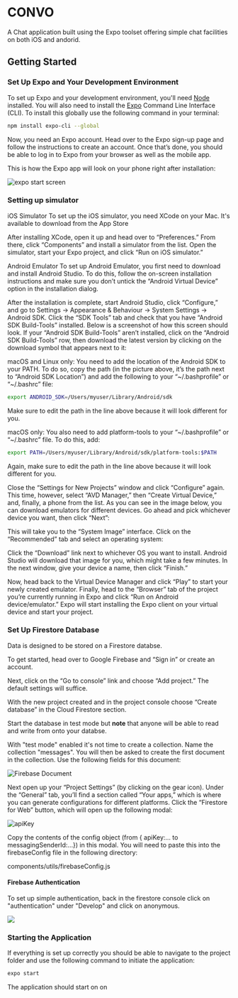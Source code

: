# CONVO

A Chat application built using the Expo toolset offering simple chat facilities on both iOS and andorid.

## Getting Started

### Set Up Expo and Your Development Environment

To set up Expo and your development environment, you'll need [Node](https://nodejs.org/en/) installed. You will also need to install the [Expo](https://expo.io/) Command Line Interface (CLI). To install this globally use the following command in your terminal:

```bash
npm install expo-cli --global
```

Now, you need an Expo account. Head over to the Expo sign-up page and follow the instructions to create an account. Once that’s done, you should be able to log in to Expo from your browser as well as the mobile app.

This is how the Expo app will look on your phone right after installation:

![expo start screen](https://images.careerfoundry.com/public/courses/fullstack-immersion/A5/E2/expo%20projects%20ui.png)

### Setting up simulator

iOS Simulator
To set up the iOS simulator, you need XCode on your Mac. It's available to download from the App Store

After installing XCode, open it up and head over to “Preferences.” From there, click “Components” and install a simulator from the list. Open the simulator, start your Expo project, and click “Run on iOS simulator.”

Android Emulator
To set up Android Emulator, you first need to download and install Android Studio. To do this, follow the on-screen installation instructions and make sure you don’t untick the “Android Virtual Device” option in the installation dialog.

After the installation is complete, start Android Studio, click “Configure,” and go to Settings -> Appearance & Behaviour -> System Settings -> Android SDK. Click the “SDK Tools” tab and check that you have “Android SDK Build-Tools” installed. Below is a screenshot of how this screen should look. If your “Android SDK Build-Tools” aren’t installed, click on the “Android SDK Build-Tools” row, then download the latest version by clicking on the download symbol that appears next to it:

macOS and Linux only: You need to add the location of the Android SDK to your PATH. To do so, copy the path (in the picture above, it’s the path next to “Android SDK Location”) and add the following to your “~/.bashprofile” or “~/.bashrc” file:

```bash
export ANDROID_SDK=/Users/myuser/Library/Android/sdk
```

Make sure to edit the path in the line above because it will look different for you.

macOS only: You also need to add platform-tools to your “~/.bashprofile” or “~/.bashrc” file. To do this, add:

```bash
export PATH=/Users/myuser/Library/Android/sdk/platform-tools:$PATH
```

Again, make sure to edit the path in the line above because it will look different for you.

Close the “Settings for New Projects” window and click “Configure” again. This time, however, select “AVD Manager,” then “Create Virtual Device,” and, finally, a phone from the list. As you can see in the image below, you can download emulators for different devices. Go ahead and pick whichever device you want, then click “Next”:

This will take you to the “System Image” interface. Click on the “Recommended” tab and select an operating system:

Click the “Download” link next to whichever OS you want to install. Android Studio will download that image for you, which might take a few minutes. In the next window, give your device a name, then click “Finish.”

Now, head back to the Virtual Device Manager and click “Play” to start your newly created emulator. Finally, head to the “Browser” tab of the project you’re currently running in Expo and click “Run on Android device/emulator.” Expo will start installing the Expo client on your virtual device and start your project.

### Set Up Firestore Database

Data is designed to be stored on a Firestore databse. 

To get started, head over to Google Firebase and “Sign in” or create an account.

Next, click on the “Go to console” link and choose “Add project.” The default settings will suffice.

With the new project created and in the project console choose “Create database” in the Cloud Firestore section.

Start the database in test mode but **note** that anyone will be able to read and write from onto your databse.

With "test mode" enabled it's not time to create a collection. Name the collection "messages". You will then be asked to create the first document in the collection. Use the following fields for this document:

![Firebase Document](https://i.ibb.co/y57kY20/Screenshot-2019-10-14-at-19-30-21.png)

Next open up your “Project Settings” (by clicking on the gear icon). Under the “General” tab, you’ll find a section called “Your apps,” which is where you can generate configurations for different platforms. Click the “Firestore for Web” button, which will open up the following modal:

![apiKey](https://images.careerfoundry.com/public/courses/fullstack-immersion/A5/E4/A5-E3-test-firestore-configuration.PNG)

Copy the contents of the config object (from { apiKey:… to messagingSenderId:…}) in this modal. You will need to paste this into the firebaseConfig file in the following directory:

components/utils/firebaseConfig.js

#### Firebase Authentication

To set up simple authentication, back in the firestore console click on "authentication" under "Develop" and click on anonymous. 

![](https://images.careerfoundry.com/public/courses/fullstack-immersion/A5/E4/anonymous_authentication.png)

### Starting the Application

If everything is set up correctly you should be able to navigate to the project folder and use the following command to initiate the application:

```bash
expo start
```

The application should start on on